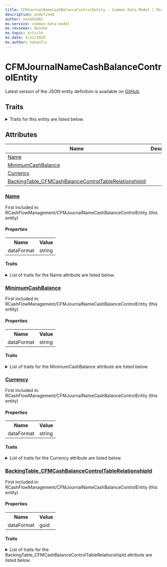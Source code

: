 ```yaml
---
title: CFMJournalNameCashBalanceControlEntity - Common Data Model | Microsoft Docs
description: undefined
author: nenad1002
ms.service: common-data-model
ms.reviewer: deonhe
ms.topic: article
ms.date: 4/21/2020
ms.author: nebanfic
---
```


# CFMJournalNameCashBalanceControlEntity

  
 Latest version of the JSON entity definition is available on <a href="https://github.com/Microsoft/CDM/tree/master/schemaDocuments/core/operationsCommon/Entities/Finance/RCashFlowManagement/CFMJournalNameCashBalanceControlEntity.cdm.json" target="_blank">GitHub</a>.  

## Traits

<details>
<summary>Traits for this entity are listed below.  
</summary>

**is.CDM.entityVersion**  
  <table><tr><th>Parameter</th><th>Value</th><th>Data type</th><th>Explanation</th></tr><tr><td>versionNumber</td><td>"1.0.0"</td><td>string</td><td>semantic version number of the entity</td></tr></table>

**is.application.releaseVersion**  
  <table><tr><th>Parameter</th><th>Value</th><th>Data type</th><th>Explanation</th></tr><tr><td>releaseVersion</td><td>"10.0.13.0"</td><td>string</td><td>semantic version number of the application introducing this entity</td></tr></table>

</details>

## Attributes

|Name|Description|First Included in Instance|
|---|---|---|
|[Name](#Name)||<a href="CFMJournalNameCashBalanceControlEntity.md" target="_blank">RCashFlowManagement/CFMJournalNameCashBalanceControlEntity</a>|
|[MinimumCashBalance](#MinimumCashBalance)||<a href="CFMJournalNameCashBalanceControlEntity.md" target="_blank">RCashFlowManagement/CFMJournalNameCashBalanceControlEntity</a>|
|[Currency](#Currency)||<a href="CFMJournalNameCashBalanceControlEntity.md" target="_blank">RCashFlowManagement/CFMJournalNameCashBalanceControlEntity</a>|
|[BackingTable_CFMCashBalanceControlTableRelationshipId](#BackingTable_CFMCashBalanceControlTableRelationshipId)||<a href="CFMJournalNameCashBalanceControlEntity.md" target="_blank">RCashFlowManagement/CFMJournalNameCashBalanceControlEntity</a>|

### <a href=#Name name="Name">Name</a>

First included in: RCashFlowManagement/CFMJournalNameCashBalanceControlEntity (this entity)  

#### Properties

<table><tr><th>Name</th><th>Value</th></tr><tr><td>dataFormat</td><td>string</td></tr></table>

#### Traits

<details>
<summary>List of traits for the Name attribute are listed below.</summary>

**is.dataFormat.character**  
**is.dataFormat.big**  
**is.dataFormat.array**  
**is.dataFormat.character**  
**is.dataFormat.array**  
</details>

### <a href=#MinimumCashBalance name="MinimumCashBalance">MinimumCashBalance</a>

First included in: RCashFlowManagement/CFMJournalNameCashBalanceControlEntity (this entity)  

#### Properties

<table><tr><th>Name</th><th>Value</th></tr><tr><td>dataFormat</td><td>string</td></tr></table>

#### Traits

<details>
<summary>List of traits for the MinimumCashBalance attribute are listed below.</summary>

**is.dataFormat.character**  
**is.dataFormat.big**  
**is.dataFormat.array**  
**is.dataFormat.character**  
**is.dataFormat.array**  
</details>

### <a href=#Currency name="Currency">Currency</a>

First included in: RCashFlowManagement/CFMJournalNameCashBalanceControlEntity (this entity)  

#### Properties

<table><tr><th>Name</th><th>Value</th></tr><tr><td>dataFormat</td><td>string</td></tr></table>

#### Traits

<details>
<summary>List of traits for the Currency attribute are listed below.</summary>

**is.dataFormat.character**  
**is.dataFormat.big**  
**is.dataFormat.array**  
**is.dataFormat.character**  
**is.dataFormat.array**  
</details>

### <a href=#BackingTable_CFMCashBalanceControlTableRelationshipId name="BackingTable_CFMCashBalanceControlTableRelationshipId">BackingTable_CFMCashBalanceControlTableRelationshipId</a>

First included in: RCashFlowManagement/CFMJournalNameCashBalanceControlEntity (this entity)  

#### Properties

<table><tr><th>Name</th><th>Value</th></tr><tr><td>dataFormat</td><td>guid</td></tr></table>

#### Traits

<details>
<summary>List of traits for the BackingTable_CFMCashBalanceControlTableRelationshipId attribute are listed below.</summary>

**is.dataFormat.character**  
**is.dataFormat.big**  
**is.dataFormat.array**  
**is.dataFormat.guid**  
**means.identity.entityId**  
**is.linkedEntity.identifier**  
Marks the attribute(s) that hold foreign key references to a linked (used as an attribute) entity. This attribute is added to the resolved entity to enumerate the referenced entities.  <table><tr><th>Parameter</th><th>Value</th><th>Data type</th><th>Explanation</th></tr><tr><td>entityReferences</td><td><table><tr><th>entityReference</th><th>attributeReference</th></tr><tr><td><a href="../../../Tables/Finance/RCashFlowManagement/Group/CFMCashBalanceControlTable.md" target="_blank">/core/operationsCommon/Tables/Finance/RCashFlowManagement/Group/CFMCashBalanceControlTable.cdm.json/CFMCashBalanceControlTable</a></td><td><a href="../../../Tables/Finance/RCashFlowManagement/Group/CFMCashBalanceControlTable.md#RecId" target="_blank">RecId</a></td></tr></table></td><td>entity</td><td>a reference to the constant entity holding the list of entity references</td></tr></table>

**is.dataFormat.guid**  
**is.dataFormat.character**  
**is.dataFormat.array**  
</details>
